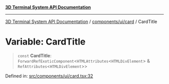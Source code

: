 [**3D Terminal System API Documentation**](../../../../README.md)

***

[3D Terminal System API Documentation](../../../../README.md) / [components/ui/card](../README.md) / CardTitle

# Variable: CardTitle

> `const` **CardTitle**: `ForwardRefExoticComponent`\<`HTMLAttributes`\<`HTMLDivElement`\> & `RefAttributes`\<`HTMLDivElement`\>\>

Defined in: [src/components/ui/card.tsx:32](https://github.com/Dicommunitas/ThreeJS_Terminal_3D/blob/3fbd351dd3271531d3a02300dce1fb3d97e4435b/src/components/ui/card.tsx#L32)
